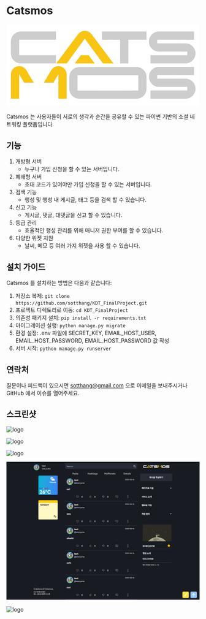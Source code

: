 # Catsmos

![logo](/static/img/main_logo.png)

Catsmos 는 사용자들이 서로의 생각과 순간을 공유할 수 있는 파이썬 기반의 소셜 네트워킹 플랫폼입니다.

## 기능

1. 개방형 서버
    - 누구나 가입 신청을 할 수 있는 서버입니다.
2. 폐쇄형 서버
    - 초대 코드가 있어야만 가입 신청을 할 수 있는 서버입니다.
3. 검색 기능
    - 행성 및 행성 내 게시글, 태그 등을 검색 할 수 있습니다.
4. 신고 기능
    - 게시글, 댓글, 대댓글을 신고 할 수 있습니다.
5. 등급 관리
    - 효율적인 행성 관리를 위해 매니저 권한 부여를 할 수 있습니다.
6. 다양한 위젯 지원
    - 날씨, 메모 등 여러 가지 위젯을 사용 할 수 있습니다.

## 설치 가이드

Catsmos 를 설치하는 방법은 다음과 같습니다:

1. 저장소 복제: `git clone https://github.com/sotthang/KDT_FinalProject.git`
2. 프로젝트 디렉토리로 이동: `cd KDT_FinalProject`
3. 의존성 패키지 설치: `pip install -r requirements.txt`
4. 마이그레이션 실행: `python manage.py migrate`
5. 환경 설정: .env 파일에 SECRET_KEY, EMAIL_HOST_USER, EMAIL_HOST_PASSWORD, EMAIL_HOST_PASSWORD 값 작성
6. 서버 시작: `python manage.py runserver`

## 연락처

질문이나 피드백이 있으시면 sotthang@gmail.com 으로 이메일을 보내주시거나 GitHub 에서 이슈를 열어주세요.

## 스크린샷

![logo](/static/img/catsmos1.png)

![logo](/static/img/catsmos2.png)

![logo](/static/img/catsmos3.png)

![logo](/static/img/catsmos4.png)

![logo](/static/img/catsmos5.png)
